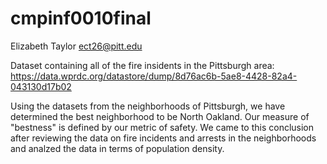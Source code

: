 # cmpinf0010final

Elizabeth Taylor ect26@pitt.edu

Dataset containing all of the fire insidents in the Pittsburgh area: https://data.wprdc.org/datastore/dump/8d76ac6b-5ae8-4428-82a4-043130d17b02

Using the datasets from the neighborhoods of Pittsburgh, we have determined the best neighborhood to be North Oakland. Our measure of "bestness" is defined by our metric of safety. We came to this conclusion after reviewing the data on fire incidents and arrests in the neighborhoods and analzed the data in terms of population density. 
